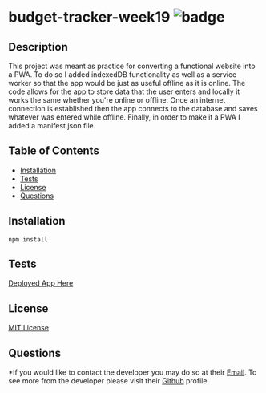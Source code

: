 # budget-tracker-week19 ![badge](https://img.shields.io/badge/license-MIT-green)

## Description 
  This project was meant as practice for converting a functional website into a PWA. To do so I added indexedDB functionality as well as a service worker so that the app would be just as useful offline as it is online. The code allows for the app to store data that the user enters and locally it works the same whether you're online or offline. Once an internet connection is established then the app connects to the database and saves whatever was entered while offline. Finally, in order to make it a PWA I added a manifest.json file.

## Table of Contents

* [Installation](#installation)
* [Tests](#tests)
* [License](#license)
* [Questions](#questions)



## Installation

    npm install
  
  





## Tests

   [Deployed App Here](https://thistracksyourbudget.herokuapp.com/)
  
  

## License
  [MIT License](https://spdx.org/licenses/MIT.html)





## Questions

  *If you would like to contact the developer you may do so at their [Email](mailto:ryobia36@gmail.com).
  To see more from the developer please visit their [Github](https://github.com/Ryobia) profile.

